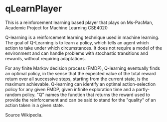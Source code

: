 # qLearnPlayer
This is a reinforcement learning based player that plays on Ms-PacMan, Academic Project for Machine Learning CSE4020

Q-learning is a reinforcement learning technique used in machine learning. The goal of Q-Learning is to learn a policy, which tells an agent which action to take under which circumstances. It does not require a model of the environment and can handle problems with stochastic transitions and rewards, without requiring adaptations.

For any finite Markov decision process (FMDP), Q-learning eventually finds an optimal policy, in the sense that the expected value of the total reward return over all successive steps, starting from the current state, is the maximum achievable. Q-learning can identify an optimal action-selection policy for any given FMDP, given infinite exploration time and a partly-random policy. "Q" names the function that returns the reward used to provide the reinforcement and can be said to stand for the "quality" of an action taken in a given state.

Source Wikipedia.
